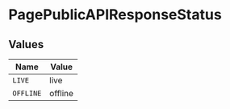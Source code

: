 # PagePublicAPIResponseStatus


## Values

| Name      | Value     |
| --------- | --------- |
| `LIVE`    | live      |
| `OFFLINE` | offline   |
